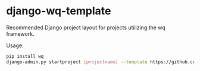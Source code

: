 django-wq-template
==================

Recommended Django project layout for projects utilizing the wq framework.

Usage:

```sh
pip install wq
django-admin.py startproject [projectname] --template https://github.com/wq/django-wq-template/archive/master.zip --extension py,json,conf,html,sh
```
